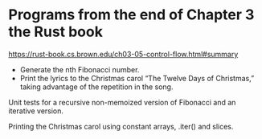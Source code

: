 # Programs from the end of Chapter 3 the Rust book

https://rust-book.cs.brown.edu/ch03-05-control-flow.html#summary

- Generate the nth Fibonacci number.
- Print the lyrics to the Christmas carol “The Twelve Days of Christmas,” taking advantage of the repetition in the song.

Unit tests for a recursive non-memoized version of Fibonacci and an iterative version.

Printing the Christmas carol using constant arrays, .iter() and slices.
